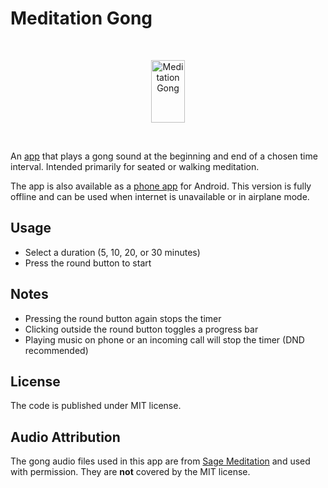 # Meditation Gong

<br />
<p style="text-align: center">
<img
  src="https://meditation-gong.onrender.com/images/cyancircle-web.svg"
  alt="Meditation Gong" width="33%" height="100">
</p>
<br />

An [app](https://meditation-gong.onrender.com/) that plays a gong sound at the beginning and end of a chosen time interval. Intended primarily for seated or walking meditation.

The app is also available as a [phone app](https://github.com/omer-g/meditation-app/releases/latest) for Android. This version is fully offline and can be used when internet is unavailable or in airplane mode.

## Usage

- Select a duration (5, 10, 20, or 30 minutes)
- Press the round button to start

## Notes

- Pressing the round button again stops the timer
- Clicking outside the round button toggles a progress bar
- Playing music on phone or an incoming call will stop the timer (DND recommended)

## License

The code is published under MIT license.

## Audio Attribution

The gong audio files used in this app are from [Sage Meditation](https://www.sagemeditation.com/free-online-meditation-gong-timer/) and used with permission. They are **not** covered by the MIT license.
